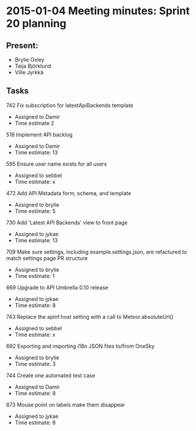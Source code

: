 # 2015-01-04 Meeting minutes: Sprint 20 planning

## Present:
* Brylie Oxley
* Taija Björklund
* Ville Jyrkkä

## Tasks
742 Fix subscription for latestApiBackends template
* Assigned to Damir
* Time estimate 2

518	Implement API backlog
* Assigned to Damir
* Time estimate: 13

595 Ensure user name exists for all users
* Assigned to sebbel
* Time estimate: x

472 Add API Metadata form, schema, and template
* Assigned to brylie
* Time estimate: 5

730 Add 'Latest API Backends' view to front page
* Assigned to jykae
* Time estimate: 13

709 Make sure settings, including example.settings.json, are refactured to match settings page PR structure
* Assigned to brylie
* Time estimate: 1

669 Upgrade to API Umbrella 0.10 release
* Assigned to jykae
* Time estimate: 8

743 Replace the apinf.host setting with a call to Meteor.absoluteUrl()
* Assigned to sebbel
* Time estimate: x

692 Exporting and importing i18n JSON files to/from OneSky
* Assigned to brylie
* Time estimate: 3

744 Create one automated test case
* Assigned to Damir
* Time estimate: 8

673 Mouse point on labels make them disappear
* Assigned to jykae
* Time estimate: 8
